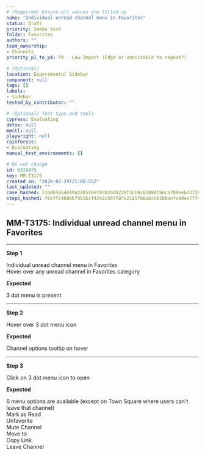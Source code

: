 ```yaml
---
# (Required) Ensure all values are filled up
name: "Individual unread channel menu in Favorites"
status: Draft
priority: Smoke test
folder: Favorites
authors: ""
team_ownership: 
- Channels
priority_p1_to_p4: P4 - Low-Impact (Edge or unsuitable to repeat?)

# (Optional)
location: Experimental Sidebar
component: null
tags: []
labels: 
- Sidebar
tested_by_contributor: ""

# (Optional) Test type and tools
cypress: Evaluating
detox: null
mmctl: null
playwright: null
rainforest: 
- Evaluating
manual_test_environments: []

# Do not change
id: 6378475
key: MM-T3175
created_on: "2020-07-29T21:00:55Z"
last_updated: ""
case_hashed: 21b6b5954619a244528ef8d8cb00228f3cbbc83494fabca708eebd3728cfeaaec13a3c958df363afc88e72b6abded7b4
steps_hashed: f6e7f2408bb79b95cf4242c597707a2185f66abce61bbaefc6dae77745b6017ad05fae88b8741dbd983ca55304752647
---
```


<!-- (Auto-generated) Based on frontmatter's "key" and "name" -->

## MM-T3175: Individual unread channel menu in Favorites

---

**Step 1**

Individual unread channel menu in Favorites\
Hover over any unread channel in Favorites category

**Expected**

3 dot menu is present

---

**Step 2**

Hover over 3 dot menu icon

**Expected**

Channel options tooltip on hover

---

**Step 3**

Click on 3 dot menu icon to open

**Expected**

6 menu options are available (except on Town Square where users can't leave that channel)\
Mark as Read\
Unfavorite\
Mute Channel\
Move to\
Copy Link\
Leave Channel
